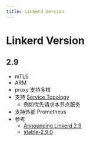 ```yaml
---
title: Linkerd Version
---
```


# Linkerd Version

## 2.9
* mTLS
* ARM
* proxy 支持多核
* 支持 [Service Topology](https://kubernetes.io/docs/concepts/services-networking/service-topology/)
  * 例如优先请求本节点服务
* 支持外部 Prometheus
* 参考
  * [Announcing Linkerd 2.9](https://linkerd.io/2020/11/09/announcing-linkerd-2.9/)
  * [stable-2.9.0](https://github.com/linkerd/linkerd2/releases/tag/stable-2.9.0)
